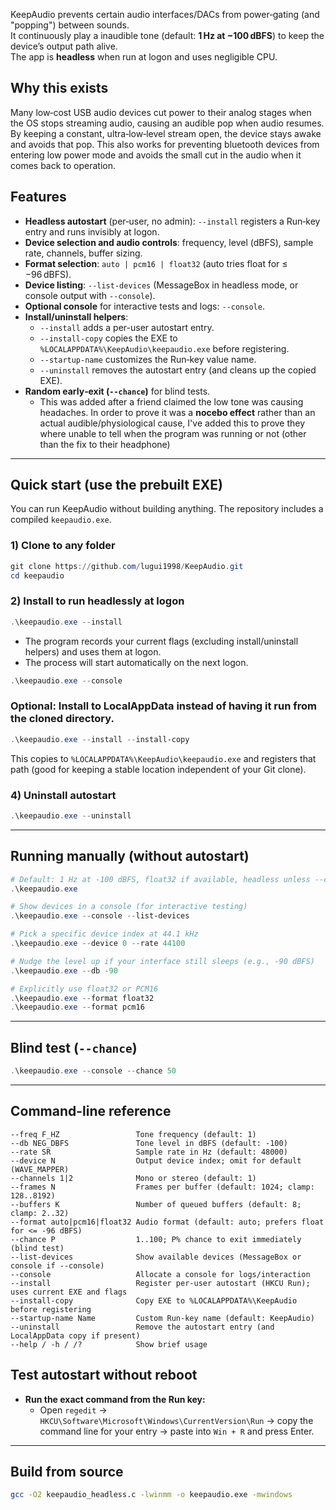 KeepAudio prevents certain audio interfaces/DACs from power‑gating (and "popping") between sounds.  
It continuously play a inaudible tone (default: **1 Hz at −100 dBFS**) to keep the device’s output path alive.  
The app is **headless** when run at logon and uses negligible CPU.

## Why this exists

Many low‑cost USB audio devices cut power to their analog stages when the OS stops streaming audio, causing an audible pop when audio resumes. By keeping a constant, ultra‑low‑level stream open, the device stays awake and avoids that pop.
This also works for preventing bluetooth devices from entering low power mode and avoids the small cut in the audio when it comes back to operation.

## Features

- **Headless autostart** (per‑user, no admin): `--install` registers a Run‑key entry and runs invisibly at logon.
- **Device selection and audio controls**: frequency, level (dBFS), sample rate, channels, buffer sizing.
- **Format selection**: `auto | pcm16 | float32` (auto tries float for ≤ −96 dBFS).
- **Device listing**: `--list-devices` (MessageBox in headless mode, or console output with `--console`).
- **Optional console** for interactive tests and logs: `--console`.
- **Install/uninstall helpers**:
  - `--install` adds a per-user autostart entry.
  - `--install-copy` copies the EXE to `%LOCALAPPDATA%\KeepAudio\keepaudio.exe` before registering.
  - `--startup-name` customizes the Run‑key value name.
  - `--uninstall` removes the autostart entry (and cleans up the copied EXE).
- **Random early‑exit (`--chance`)** for blind tests.  
    - This was added after a friend claimed the low tone was causing headaches. In order to prove it was a **nocebo effect** rather than an actual audible/physiological cause, I've added this to prove they where unable to tell when the program was running or not (other than the fix to their headphone)

---

## Quick start (use the prebuilt EXE)

You can run KeepAudio without building anything. The repository includes a compiled `keepaudio.exe`.

### 1) Clone to any folder

```powershell
git clone https://github.com/lugui1998/KeepAudio.git
cd keepaudio
```

### 2) Install to run headlessly at logon

```powershell
.\keepaudio.exe --install
```
- The program records your current flags (excluding install/uninstall helpers) and uses them at logon.
- The process will start automatically on the next logon.  

```powershell
.\keepaudio.exe --console
```

### Optional: Install to LocalAppData instead of having it run from the cloned directory.

```powershell
.\keepaudio.exe --install --install-copy
```

This copies to `%LOCALAPPDATA%\KeepAudio\keepaudio.exe` and registers that path (good for keeping a stable location independent of your Git clone).

### 4) Uninstall autostart

```powershell
.\keepaudio.exe --uninstall
```

---

## Running manually (without autostart)

```powershell
# Default: 1 Hz at -100 dBFS, float32 if available, headless unless --console is passed
.\keepaudio.exe

# Show devices in a console (for interactive testing)
.\keepaudio.exe --console --list-devices

# Pick a specific device index at 44.1 kHz
.\keepaudio.exe --device 0 --rate 44100

# Nudge the level up if your interface still sleeps (e.g., -90 dBFS)
.\keepaudio.exe --db -90

# Explicitly use float32 or PCM16
.\keepaudio.exe --format float32
.\keepaudio.exe --format pcm16
```

---

## Blind test (`--chance`)

```powershell
.\keepaudio.exe --console --chance 50
```

---

## Command-line reference

```
--freq F_HZ                 Tone frequency (default: 1)
--db NEG_DBFS               Tone level in dBFS (default: -100)
--rate SR                   Sample rate in Hz (default: 48000)
--device N                  Output device index; omit for default (WAVE_MAPPER)
--channels 1|2              Mono or stereo (default: 1)
--frames N                  Frames per buffer (default: 1024; clamp: 128..8192)
--buffers K                 Number of queued buffers (default: 8; clamp: 2..32)
--format auto|pcm16|float32 Audio format (default: auto; prefers float for <= -96 dBFS)
--chance P                  1..100; P% chance to exit immediately (blind test)
--list-devices              Show available devices (MessageBox or console if --console)
--console                   Allocate a console for logs/interaction
--install                   Register per-user autostart (HKCU Run); uses current EXE and flags
--install-copy              Copy EXE to %LOCALAPPDATA%\KeepAudio before registering
--startup-name Name         Custom Run-key name (default: KeepAudio)
--uninstall                 Remove the autostart entry (and LocalAppData copy if present)
--help / -h / /?            Show brief usage
```

## Test autostart without reboot

- **Run the exact command from the Run key:**
  - Open `regedit` → `HKCU\Software\Microsoft\Windows\CurrentVersion\Run` → copy the command line for your entry → paste into `Win + R` and press Enter.
---

## Build from source

```bash
gcc -O2 keepaudio_headless.c -lwinmm -o keepaudio.exe -mwindows
```